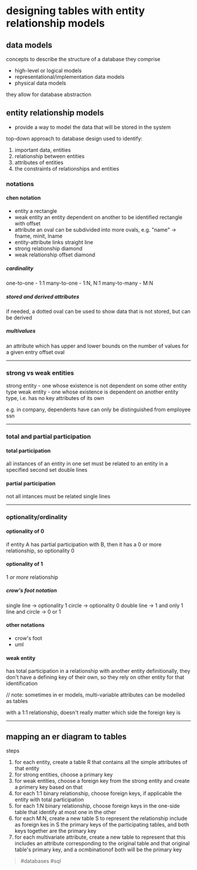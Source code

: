 # designing tables with entity relationship models

## data models
concepts to describe the structure of a database
they comprise
- high-level or logical models
- representational/implementation data models
- physical data models

they allow for database abstraction

## entity relationship models
- provide a way to model the data that will be stored in the system

top-down approach to database design
used to identify:
1) important data, entities
2) relationship between entities
3) attributes of entities
4) the constraints of relationships and entities

### notations
#### chen notation
- entity
	a rectangle
- weak entity
	an entity dependent on another to be identified
	rectangle with offset
- attribute
	an oval
	can be subdivided into more ovals, e.g. "name" -> fname, minit, lname
- entity-attribute links
	straight line
- strong relationship
	diamond
- weak relationship
	offset diamond

##### cardinality
one-to-one - 1:1
many-to-one - 1:N, N:1
many-to-many - M:N

##### stored and derived attributes
if needed, a dotted oval can be used to show data that is not stored, but can be derived
##### multivalues
an attribute which has upper and lower bounds on the number of values for a given entry
offset oval

---
### strong vs weak entities
strong entity - one whose existence is not dependent on some other entity type
weak entity - one whose existence is dependent on another entity type, i.e. has no key attributes of its own

e.g. in company, dependents have can only be distinguished from employee ssn

---
### total and partial participation
#### total participation
all instances of an entity in one set must be related to an entity in a specified second set
double lines
#### partial participation
not all intances must be related
single lines

---
### optionality/ordinality
#### optionality of 0
if entity A has partial participation with B, then it has a 0 or more relationship, so optionality 0
#### optionality of 1
1 _or more_ relationship

##### crow's foot notation
single line
-> optionality 1
circle
-> optionality 0
double line
-> 1 and only 1
line and circle
-> 0 or 1

#### other notations
- crow's foot
- uml

#### weak entity
has total participation in a relationship with another entity
definitionally, they don't have a defining key of their own, so they rely on other entity for that identification

// note: sometimes in er models, multi-variable attributes can be modelled as tables

with a 1:1 relationship, doesn't really matter which side the foreign key is

---

## mapping an er diagram to tables
steps 
1) for each entity, create a table R that contains all the simple attributes of that entity
2) for strong entities, choose a primary key
3) for weak entities, choose a foreign key from the strong entity and create a primery key based on that
4) for each 1:1 binary relationship, choose foreign keys, if applicable the entity with total participation
5) for each 1:N binary relationship, choose foreign keys in the one-side table that identify at most one in the other
6) for each M:N, create a new table S to represent the relationship
	include as foreign kes in S the primary keys of the participating tables, and both keys together are the primary key
7) for each multivariate attribute, create a new table to represent that
	this includes an attribute corresponding to the original table and that original table's primary key, and a ocmbinationof both will be the primary key

> #databases #sql